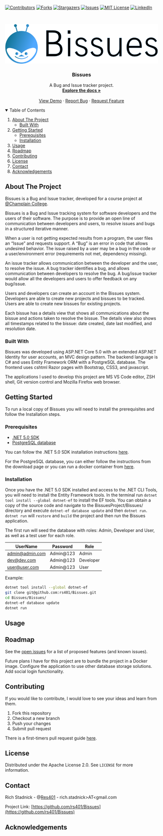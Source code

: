 <!-- Thanks https://github.com/othneildrew/Best-README-Template -->
<!-- PROJECT SHIELDS -->
<!--
*** I'm using markdown "reference style" links for readability.
*** Reference links are enclosed in brackets [ ] instead of parentheses ( ).
*** See the bottom of this document for the declaration of the reference variables
*** for contributors-url, forks-url, etc. This is an optional, concise syntax you may use.
*** https://www.markdownguide.org/basic-syntax/#reference-style-links
-->
[![Contributors][contributors-shield]][contributors-url]
[![Forks][forks-shield]][forks-url]
[![Stargazers][stars-shield]][stars-url]
[![Issues][issues-shield]][issues-url]
[![MIT License][license-shield]][license-url]
[![LinkedIn][linkedin-shield]][linkedin-url]



<!-- PROJECT LOGO -->
<br />
<p align="center">
  <a href="https://github.com/rs401/Bissues">
    <img src="img/logo2.svg" alt="Logo">
  </a>

  <h3 align="center">Bissues</h3>

  <p align="center">
    A Bug and Issue tracker project.
    <br />
    <a href="https://github.com/rs401/Bissues"><strong>Explore the docs »</strong></a>
    <br />
    <br />
    <a href="https://github.com/rs401/Bissues">View Demo</a>
    ·
    <a href="https://github.com/rs401/Bissues/issues">Report Bug</a>
    ·
    <a href="https://github.com/rs401/Bissues/issues">Request Feature</a>
  </p>
</p>



<!-- TABLE OF CONTENTS -->
<details open="open">
  <summary>Table of Contents</summary>
  <ol>
    <li>
      <a href="#about-the-project">About The Project</a>
      <ul>
        <li><a href="#built-with">Built With</a></li>
      </ul>
    </li>
    <li>
      <a href="#getting-started">Getting Started</a>
      <ul>
        <li><a href="#prerequisites">Prerequisites</a></li>
        <li><a href="#installation">Installation</a></li>
      </ul>
    </li>
    <li><a href="#usage">Usage</a></li>
    <li><a href="#roadmap">Roadmap</a></li>
    <li><a href="#contributing">Contributing</a></li>
    <li><a href="#license">License</a></li>
    <li><a href="#contact">Contact</a></li>
    <li><a href="#acknowledgements">Acknowledgements</a></li>
  </ol>
</details>



<!-- ABOUT THE PROJECT -->
## About The Project

Bissues is a Bug and Issue tracker, developed for a course project at 
[&#64;Champlain College](https://twitter.com/ChamplainEdu).

Bissues is a Bug and Issue tracking system for software developers and the users 
of their software. The purpose is to provide an open line of communication 
between developers and users, to resolve issues and bugs in a structured 
iterative manner.

When a user is not getting expected results from a program, the user files an 
“Issue” and requests support. A “Bug” is an error in code that allows undesired 
behavior. The issue raised by a user may be a bug in the code or a 
user/environment error (requirements not met, dependency missing). 

An issue tracker allows communication between the developer and the user, to 
resolve the issue. A bug tracker identifies a bug, and allows communication 
between developers to resolve the bug. A bug/issue tracker would allow all the 
developers and users to offer feedback on any bug/issue.

Users and developers can create an account in the Bissues system. Developers are 
able to create new projects and bissues to be tracked. Users are able to create 
new bissues for existing projects.

Each bissue has a details view that shows all communications about the bissue 
and actions taken to resolve the bissue. The details view also shows all 
timestamps related to the bissue: date created, date last modified, and 
resolution date.



### Built With

Bissues was developed using ASP.NET Core 5.0 with an extended ASP.NET Identity 
for user accounts, an MVC design pattern. The backend language is C# and uses 
Entity Framework ORM with a PostgreSQL database. The frontend uses cshtml Razor 
pages with Bootstrap, CSS3, and javascript. 

The applications I used to develop this project are MS VS Code editor, ZSH 
shell, Git version control and Mozilla Firefox web browser.


<!-- GETTING STARTED -->
## Getting Started

To run a local copy of Bissues you will need to install the prerequisites and 
follow the Installation steps.

### Prerequisites

* [.NET 5.0 SDK](https://dotnet.microsoft.com/download/dotnet/5.0)
* [PostgreSQL database](https://www.postgresql.org/download/)

You can follow the .NET 5.0 SDK installation instructions 
[here](https://docs.microsoft.com/en-us/dotnet/core/install/).

For the PostgreSQL database, you can either follow the instructions from the 
download page or you can run a docker container from 
[here](https://hub.docker.com/_/postgres).

### Installation

Once you have the .NET 5.0 SDK installed and access to the .NET CLI Tools, you 
will need to install the Entity Framework tools. In the terminal run 
`dotnet tool install --global dotnet-ef` to install the EF tools. You can obtain 
a copy of the source code and navigate to the BissuesProject/Bissues/ 
directory and execute `dotnet-ef database update` and then `dotnet run`. 
`dotnet run` will `restore` and `build` the project and then run the Bissues 
application.

The first run will seed the database with roles: Admin, Developer and User, as 
well as a test user for each role. 

|UserName|Password|Role|
|---    |---      |--- |
|admin@admin.com|Admin@123|Admin|
|dev@dev.com|Admin@123|Developer|
|user@user.com|Admin@123|User|

Example:

```bash
dotnet tool install --global dotnet-ef
git clone git@github.com:rs401/Bissues.git
cd Bissues/Bissues/
dotnet-ef database update
dotnet run
```

<!-- USAGE EXAMPLES -->
## Usage



<!-- ROADMAP -->
## Roadmap

See the [open issues](https://github.com/rs401/Bissues/issues) for a list of 
proposed features (and known issues).

Future plans I have for this project are to bundle the project in a Docker 
image. Configure the application to use other database storage solutions. Add 
social login functionality.

<!-- CONTRIBUTING -->
## Contributing

If you would like to contribute, I would love to see your ideas and learn from 
them. 

1. Fork this repository
2. Checkout a new branch
3. Push your changes
4. Submit pull request

There is a first-timers pull request guide [here](https://github.com/firstcontributions/first-contributions).

<!-- LICENSE -->
## License

Distributed under the Apache License 2.0. See `LICENSE` for more information.



<!-- CONTACT -->
## Contact

Rich Stadnick - @[Res401](https://twitter.com/Res401) - rich.stadnick&gt;AT&lt;gmail.com

Project Link: [https://github.com/rs401/Bissues](https://github.com/rs401/Bissues)



<!-- ACKNOWLEDGEMENTS -->
## Acknowledgements





<!-- MARKDOWN LINKS & IMAGES -->
<!-- https://www.markdownguide.org/basic-syntax/#reference-style-links -->
[contributors-shield]: https://img.shields.io/github/contributors/rs401/Bissues.svg?style=for-the-badge
[contributors-url]: https://github.com/rs401/Bissues/graphs/contributors
[forks-shield]: https://img.shields.io/github/forks/rs401/Bissues.svg?style=for-the-badge
[forks-url]: https://github.com/rs401/Bissues/network/members
[stars-shield]: https://img.shields.io/github/stars/rs401/Bissues.svg?style=for-the-badge
[stars-url]: https://github.com/rs401/Bissues/stargazers
[issues-shield]: https://img.shields.io/github/issues/rs401/Bissues.svg?style=for-the-badge
[issues-url]: https://github.com/rs401/Bissues/issues
[license-shield]: https://img.shields.io/github/license/rs401/Bissues.svg?style=for-the-badge
[license-url]: https://github.com/rs401/Bissues/blob/master/LICENSE.txt
[linkedin-shield]: https://img.shields.io/badge/-LinkedIn-black.svg?style=for-the-badge&logo=linkedin&colorB=555
[linkedin-url]: https://linkedin.com/in/richard-stadnick-3b4ab53b
[product-screenshot]: images/screenshot.png
